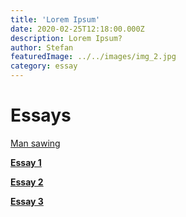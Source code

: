 ```yaml
---
title: 'Lorem Ipsum'
date: 2020-02-25T12:18:00.000Z
description: Lorem Ipsum?
author: Stefan
featuredImage: ../../images/img_2.jpg
category: essay
---
```


# Essays

[Man sawing](../../images/img_1.jpg)

[**Essay 1**](/essay1) 

[**Essay 2**](/essay2)  

[**Essay 3**](/essay3)  
